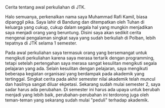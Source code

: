Cerita tentang awal perkuliahan di JTK.

<p>Halo semuanya, perkenalkan nama saya Muhammad Rafi Kamil, biasa dipanggil pika. Saya lahir di Bandung dan ditempatkan oleh Tuhan di keluarga yang cukup, cukup dalam segala hal yang mungkin menjadikan saya menjadi orang yang beruntung. Disini saya akan sedikit cerita mengenai pengalaman singkat saya yang sudah berkuliah di Polban, lebih tepatnya di JTK selama 1 semester.<p\>
<p>Pada awal perkuliahan saya termasuk orang yang bersemangat untuk mengikuti perkuliahan karena saya merasa tertarik dengan programming, tetapi setelah pertengahan saya merasa sangat kesulitan mengikuti segala pelajaran yang ada. Selain kesulitan dengan pelajaran, saya mengikuti beberapa kegiatan organisasi yang berdampak pada akademik yang tertinggal. Singkat cerita pada akhir semester nilai akademik telah muncul dan hasilnya sangat diluar ekpetasi.<p\>
<p\>Sekarang sudah mulai semester 2, saya sadar harus ada perubahan. Di semester ini harus ada upaya untuk berubah menjadi yang lebih baik, perubahan-perubahan ini terdorong juga oleh teman-teman yang sekarang sudah mulai "peduli" terhadap akademik.<p\>
